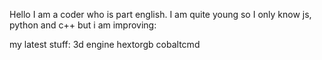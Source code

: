 Hello
I am a coder who is part english. I am quite young so I only know js, python and c++ but i am improving:

my latest stuff:
  3d engine
  hextorgb
  cobaltcmd
